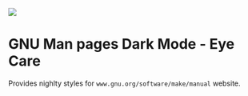 ![](./screenshot.jpg)

# GNU Man pages Dark Mode - Eye Care

Provides nighlty styles for `www.gnu.org/software/make/manual` website.